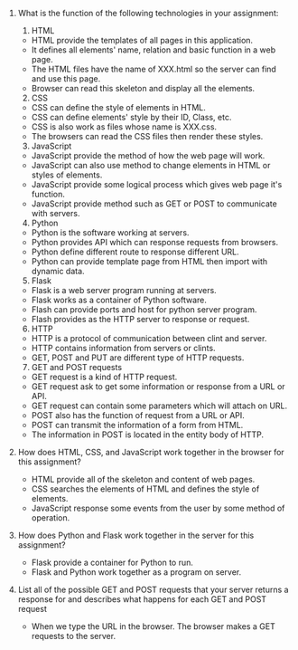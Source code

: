 1. What is the function of the following technologies in your assignment:
    1. HTML
    - HTML provide the templates of all pages in this application.
    - It defines all elements' name, relation and basic function 
    in a web page. 
    - The HTML files have the name of XXX.html so the server
    can find and use this page.
    - Browser can read this skeleton and 
    display all the elements.  
    2. CSS
    - CSS can define the style of elements in HTML.
    - CSS can define elements' style by their ID, Class, etc.
    - CSS is also work as files whose name is XXX.css.
    - The browsers can read the CSS files then render these styles.
    3. JavaScript
    - JavaScript provide the method of how the web page will work.
    - JavaScript can also use method to change elements in HTML or 
    styles of elements.
    - JavaScript provide some logical process which gives web page
    it's function.
    - JavaScript provide method such as GET or POST to communicate
    with servers.
    4. Python
    - Python is the software working at servers.
    - Python provides API which can response requests from browsers.
    - Python define different route to response different URL.
    - Python can provide template page from HTML then import with 
    dynamic data.
    5. Flask
    - Flask is a web server program running at servers.
    - Flask works as a container of Python software.
    - Flash can provide ports and host for python server program.
    - Flash provides as the HTTP server to response or request. 
    6. HTTP
    - HTTP is a protocol of communication between clint and 
    server.
    - HTTP contains information from servers or clints.
    - GET, POST and PUT are different type of HTTP requests.
    7. GET and POST requests
    - GET request is a kind of HTTP request.
    - GET request ask to get some information or response 
    from a URL or API.
    - GET request can contain some parameters which will attach on
    URL.
    - POST also has the function of request from a URL or API.
    - POST can transmit the information of a form from HTML.
    - The information in POST is located in the entity body of HTTP.
     
 2. How does HTML, CSS, and JavaScript work together in the browser for this assignment?
    - HTML provide all of the skeleton and content of web pages.
    - CSS searches the elements of HTML and defines the style of elements.
    - JavaScript response some events from the user by some method of operation. 
 3. How does Python and Flask work together in the server for this assignment?
    - Flask provide a container for Python to run.
    - Flask and Python work together as a program on server.
 4. List all of the possible GET and POST requests that your server returns a response for and describes what happens for each GET and POST request
    - When we type the URL in the browser. The browser makes a GET requests
    to the server.